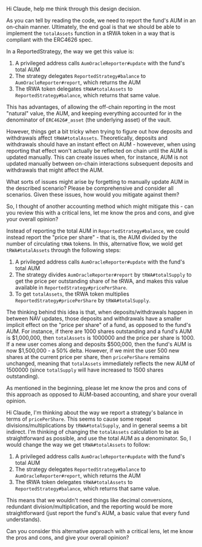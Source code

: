 Hi Claude, help me think through this design decision.

As you can tell by reading the code, we need to report the fund's AUM in an on-chain manner. Ultimately, the end goal is that we should be able to implement the `totalAssets` function in a tRWA token in a way that is compliant with the ERC4626 spec.

In a ReportedStrategy, the way we get this value is:

1) A privileged address calls `AumOracleReporter#update` with the fund's total AUM
2) The strategy delegates `ReportedStrategy#balance` to `AumOracleReporter#report`, which returns the AUM
3) The tRWA token delegates `tRWA#totalAssets` to `ReportedStrategy#balance`, which returns that same value.

This has advantages, of allowing the off-chain reporting in the most "natural" value, the AUM, and keeping everything accounted for in the denominator of `ERC4626#_asset` (the underlying asset) of the vault.

However, things get a bit tricky when trying to figure out how deposits and withdrawals affect `tRWA#totalAssets`. Theoretically, deposits and withdrawals should have an instant effect on AUM - howevever, when using reporting that effect won't actually be reflected on chain until the AUM is updated manually. This can create issues when, for instance, AUM is not updated manually between on-chain interactions subsequent deposits and withdrawals that might affect the AUM.

What sorts of issues might arise by forgetting to manually update AUM in the described scenario? Please be comprehensive and consider all scenarios. Given these issues, how would you mitigate against them?



So, I thought of another accounting method which might mitigate this - can you review this with a critical lens, let me know the pros and cons, and give your overall opinion?

Instead of reporting the total AUM in `ReportedStrategy#balance`, we could instead report the "price per share" - that is, the AUM divided by the number of circulating `tRWA` tokens. In this, alternative flow, we wold get `tRWA#totalAssets` through the following steps:

1) A privileged address calls `AumOracleReporter#update` with the fund's total AUM
2) The strategy divides `AumOracleReporter#report` by `tRWA#totalSupply` to get the price per outstanding share of he tRWA, and makes this value available in `ReportedStrategy#pricePerShare`.
3) To get `totalAssets`, the tRWA token multiplies `ReportedStrategy#pricePerShare` by `tRWA#totalSupply`.

The thinking behind this idea is that, when deposits/withdrawals happen in between NAV updates, those deposits and withdrawals have a smaller implicit effect on the "price per share" of a fund, as opposed to the fund's AUM. For instance, if there are 1000 shares outstanding and a fund's AUM is $1,000,000, then `totalAssets` is 1000000 and the price per share is 1000. If a new user comes along and deposits $500,000, then the fund's AUM is now $1,500,000 - a 50% delta. However, if we mint the user 500 new shares at the current price per share, then `pricePerShare` remains unchanged, meaning that `totalAssets` immediately reflects the new AUM of 1500000 (since `totalSupply` will have increased to 1500 shares outstanding).

As mentioned in the beginning, please let me know the pros and cons of this approach as opposed to AUM-based accounting, and share your overall opinion.



Hi Claude, I'm thinking about the way we report a strategy's balance in terms of `pricePerShare`. This seems to cause some repeat divisions/multiplications by `tRWA#totalSupply`, and in general seems a bit indirect. I'm thinking of changing the `totalAssets` calculation to be as straightforward as possible, and use the total AUM as a denominator. So, I would change the way we get `tRWA#totalAssets` to follow:

1) A privileged address calls `AumOracleReporter#update` with the fund's total AUM
2) The strategy delegates `ReportedStrategy#balance` to `AumOracleReporter#report`, which returns the AUM
3) The tRWA token delegates `tRWA#totalAssets` to `ReportedStrategy#balance`, which returns that same value.

This means that we wouldn't need things like decimal conversions, redundant division/multiplication, and the reporting would be more straightforward (just report the fund's AUM, a basic value that every fund understands).

Can you consider this alternative approach with a critical lens, let me know the pros and cons, and give your overall opinion?